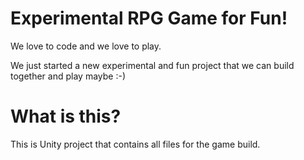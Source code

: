 # Experimental RPG Game for Fun!

We love to code and we love to play.

We just started a new experimental and fun project that we can build together and play maybe :-)

# What is this?

This is Unity project that contains all files for the game build.
